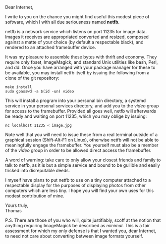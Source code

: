 Dear Internet,

I write to you on the chance you might find useful this modest piece of
software, which I with all due seriousness named __netfb__.

netfb is a network service which listens on port 11235 for image data.  Images
it receives are appropriated converted and resized, composed against a matte of
your choice (by default a respectable black), and rendered to an attached
framebuffer device.

It was my pleasure to assemble these bytes with thrift and economy.  They
require only fbset, ImageMagick, and standard Unix utilities like bash, Perl,
and dd.  Once you have arranged with your package manager for these to be
available, you may install netfb itself by issuing the following from a clone
of the git repository:

    make install
    sudo gpasswd -a $(id -un) video

This will install a program into your personal bin directory, a systemd service
in your personal services directory, and add you to the _video_ group for
access to the framebuffer.  Provided all goes well, netfb will afterwards be
ready and waiting on port 11235, which you may oblige by issuing:

    nc localhost 11235 < image.jpg

Note well that you will need to issue these from a real terminal outside of a
graphical session (Shift-Alt-F1 on Linux), otherwise netfb will not be able to
meaningfully engage the framebuffer.  You yourself must also be a member of the
_video_ group in order to be allowed direct access the framebuffer.

A word of warning: take care to only allow your closest friends and family to
talk to netfb, as it is but a simple service and bound to be gullible and
easily tricked into disreputable deeds.

I myself have plans to put netfb to use on a tiny computer attached to a
respectable display for the purposes of displaying photos from other computers
which are less tiny.  I hope you will find your own uses for this modest
contribution of mine.

Yours truly,  
Thomas

P.S. There are those of you who will, quite justifiably, scoff at the notion
that anything requiring ImageMagick be described as _minimal_.  This is a fair
assessment for which my only defense is that I wanted you, dear Internet, to
need not care about converting between image formats yourself.
